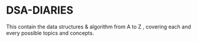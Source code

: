 # DSA-DIARIES
This contain the data structures &amp; algorithm from A to Z , covering each and every possible topics and concepts.
